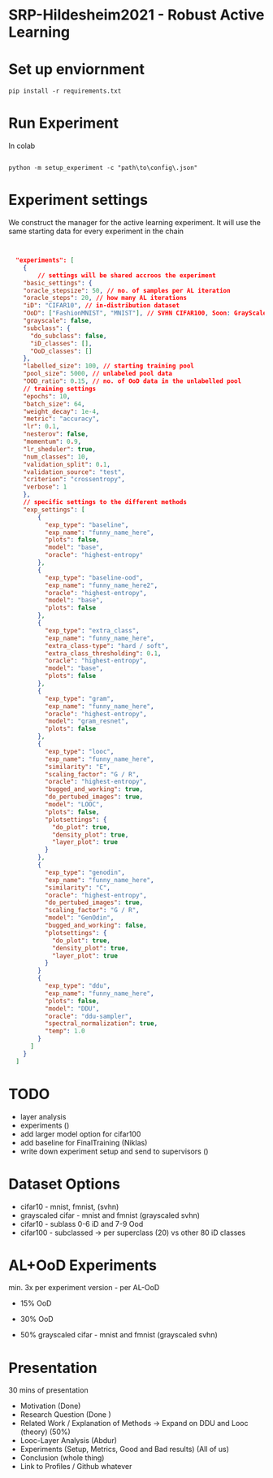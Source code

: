 
# SRP-Hildesheim2021 - Robust Active Learning

# Set up enviornment

``` #!/bin/bash
pip install -r requirements.txt
```

# Run Experiment

In colab

```#!/bin/bash

python -m setup_experiment -c "path\to\config\.json"

```

# Experiment settings

We construct the manager for the active learning experiment. It will use the same starting data for every experiment in the chain

```json


  "experiments": [
    {
        // settings will be shared accroos the experiment
    "basic_settings": {
    "oracle_stepsize": 50, // no. of samples per AL iteration
    "oracle_steps": 20, // how many AL iterations
    "iD": "CIFAR10", // in-distribution dataset
    "OoD": ["FashionMNIST", "MNIST"], // SVHN CIFAR100, Soon: GrayScale Cifar, Subclass Cifar
    "grayscale": false,
    "subclass": {
      "do_subclass": false,
      "iD_classes": [],
      "OoD_classes": []
    },
    "labelled_size": 100, // starting training pool
    "pool_size": 5000, // unlabeled pool data
    "OOD_ratio": 0.15, // no. of OoD data in the unlabelled pool
    // training settings
    "epochs": 10,
    "batch_size": 64,
    "weight_decay": 1e-4,
    "metric": "accuracy",
    "lr": 0.1,
    "nesterov": false,
    "momentum": 0.9,
    "lr_sheduler": true,
    "num_classes": 10,
    "validation_split": 0.1,
    "validation_source": "test",
    "criterion": "crossentropy",
    "verbose": 1
    },
    // specific settings to the different methods 
    "exp_settings": [
        {
          "exp_type": "baseline",
          "exp_name": "funny_name_here",
          "plots": false,
          "model": "base",
          "oracle": "highest-entropy"
        },
        {
          "exp_type": "baseline-ood",
          "exp_name": "funny_name_here2",
          "oracle": "highest-entropy",
          "model": "base",
          "plots": false
        },
        {
          "exp_type": "extra_class",
          "exp_name": "funny_name_here",
          "extra_class-type": "hard / soft",
          "extra_class_thresholding": 0.1,
          "oracle": "highest-entropy",
          "model": "base",
          "plots": false
        },
        {
          "exp_type": "gram",
          "exp_name": "funny_name_here",
          "oracle": "highest-entropy",
          "model": "gram_resnet",
          "plots": false
        },
        {
          "exp_type": "looc",
          "exp_name": "funny_name_here",
          "similarity": "E",
          "scaling_factor": "G / R",
          "oracle": "highest-entropy",
          "bugged_and_working": true,
          "do_pertubed_images": true,
          "model": "LOOC",
          "plots": false,
          "plotsettings": {
            "do_plot": true,
            "density_plot": true,
            "layer_plot": true
          }
        },
        {
          "exp_type": "genodin",
          "exp_name": "funny_name_here",
          "similarity": "C",
          "oracle": "highest-entropy",
          "do_pertubed_images": true,
          "scaling_factor": "G / R",
          "model": "GenOdin",
          "bugged_and_working": false,
          "plotsettings": {
            "do_plot": true,
            "density_plot": true,
            "layer_plot": true
          }
        }
        {
          "exp_type": "ddu",
          "exp_name": "funny_name_here",
          "plots": false,
          "model": "DDU",
          "oracle": "ddu-sampler",
          "spectral_normalization": true,
          "temp": 1.0
        }
      ]
    }
  ]


```

# TODO

- layer analysis
- experiments ()
- add larger model option for cifar100
- add baseline for FinalTraining (Niklas)
- write down experiment setup and send to supervisors ()

# Dataset Options

- cifar10 - mnist, fmnist, (svhn)
- grayscaled cifar - mnist and fmnist (grayscaled svhn)
- cifar10 - sublass 0-6 iD and 7-9 Ood
- cifar100 - subclassed -> per superclass (20) vs other 80 iD classes

# AL+OoD Experiments

min. 3x per experiment version - per AL-OoD

- 15% OoD
- 30% OoD

- 50%  grayscaled cifar - mnist and fmnist (grayscaled svhn)

# Presentation

30 mins of presentation

- Motivation  (Done)
- Research Question (Done )
- Related Work / Explanation of Methods -> Expand on DDU and Looc (theory) (50%)
- Looc-Layer Analysis (Abdur)
- Experiments (Setup, Metrics, Good and Bad results) (All of us)
- Conclusion (whole thing)
- Link to Profiles / Github whatever 